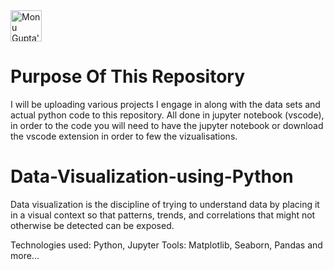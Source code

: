 <a href="https://dev.to/gmonu">
  <img src="https://d2fltix0v2e0sb.cloudfront.net/dev-badge.svg" alt="Monu Gupta's DEV Profile" height="50" width="50">
</a>
      
# Purpose Of This Repository
I will be uploading various projects I engage in along with the data sets and actual python code to this repository. All done in jupyter notebook (vscode), in order to the code you will need to have the jupyter notebook or download the vscode extension in order to few the vizualisations.

# Data-Visualization-using-Python

Data visualization is the discipline of trying to understand data by placing it in a visual context so that patterns, trends, and correlations that might not otherwise be detected can be exposed.

Technologies used: Python, Jupyter
Tools: Matplotlib, Seaborn, Pandas and more...
